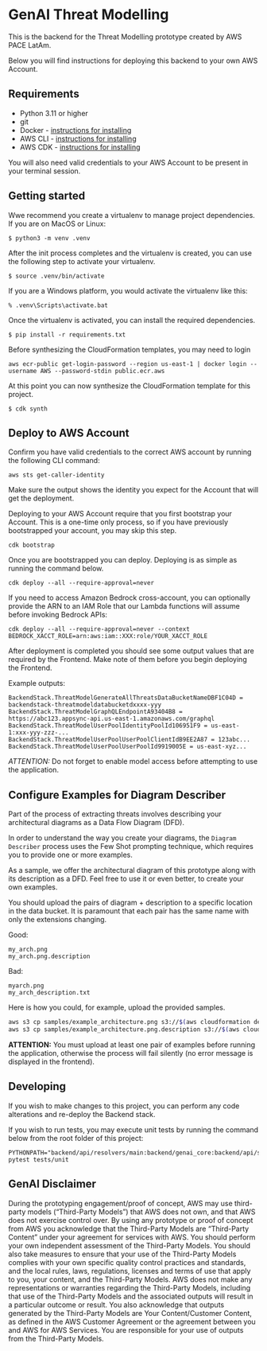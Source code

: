 
# GenAI Threat Modelling

This is the backend for the Threat Modelling prototype created by AWS PACE LatAm.

Below you will find instructions for deploying this backend to your own AWS Account.

## Requirements

- Python 3.11 or higher
- git
- Docker - [instructions for installing](https://docs.docker.com/engine/install/)
- AWS CLI - [instructions for installing](https://docs.aws.amazon.com/cli/latest/userguide/getting-started-install.html)
- AWS CDK - [instructions for installing](https://docs.aws.amazon.com/cdk/v2/guide/getting_started.html)

You will also need valid credentials to your AWS Account to be present in your terminal session.

## Getting started

Wwe recommend you create a virtualenv to manage project dependencies. If you are on MacOS or Linux:

```
$ python3 -m venv .venv
```

After the init process completes and the virtualenv is created, you can use the following
step to activate your virtualenv.

```
$ source .venv/bin/activate
```

If you are a Windows platform, you would activate the virtualenv like this:

```
% .venv\Scripts\activate.bat
```

Once the virtualenv is activated, you can install the required dependencies.

```
$ pip install -r requirements.txt
```

Before synthesizing the CloudFormation templates, you may need to login 

```
aws ecr-public get-login-password --region us-east-1 | docker login --username AWS --password-stdin public.ecr.aws
```

At this point you can now synthesize the CloudFormation template for this project.

```
$ cdk synth
```

## Deploy to AWS Account

Confirm you have valid credentials to the correct AWS account by running the following CLI command:

```
aws sts get-caller-identity
```

Make sure the output shows the identity you expect for the Account that will get the deployment.

Deploying to your AWS Account require that you first bootstrap your Account. This is a one-time only process, so if you
have previously bootstrapped your account, you may skip this step.

```
cdk bootstrap 
```

Once you are bootstrapped you can deploy. Deploying is as simple as running the command below.

```
cdk deploy --all --require-approval=never
```

If you need to access Amazon Bedrock cross-account, you can optionally provide the ARN to an IAM Role that our Lambda 
functions will assume before invoking Bedrock APIs:

```
cdk deploy --all --require-approval=never --context BEDROCK_XACCT_ROLE=arn:aws:iam::XXX:role/YOUR_XACCT_ROLE
```

After deployment is completed you should see some output values that are required by the Frontend. Make note of them
before you begin deploying the Frontend.

Example outputs:

```
BackendStack.ThreatModelGenerateAllThreatsDataBucketNameDBF1C04D = backendstack-threatmodeldatabucketdxxxx-yyy
BackendStack.ThreatModelGraphQLEndpointA93404B8 = https://abc123.appsync-api.us-east-1.amazonaws.com/graphql
BackendStack.ThreatModelUserPoolIdentityPoolId106951F9 = us-east-1:xxx-yyy-zzz-...
BackendStack.ThreatModelUserPoolUserPoolClientIdB9EE2A87 = 123abc...
BackendStack.ThreatModelUserPoolUserPoolId9919005E = us-east-xyz...
```

*ATTENTION:* Do not forget to enable model access before attempting to use the application.

## Configure Examples for Diagram Describer

Part of the process of extracting threats involves describing your architectural diagrams as a Data Flow Diagram (DFD).

In order to understand the way you create your diagrams, the `Diagram Describer` process uses the Few Shot prompting 
technique, which requires you to provide one or more examples.

As a sample, we offer the architectural diagram of this prototype along with its description as a DFD. Feel free to use
it or even better, to create your own examples.

You should upload the pairs of diagram + description to a specific location in the data bucket. It is paramount that each pair has the same name with only the extensions changing.

Good:

```
my_arch.png
my_arch.png.description
```

Bad:

```
myarch.png
my_arch_description.txt
```

Here is how you could, for example, upload the provided samples.

```bash
aws s3 cp samples/example_architecture.png s3://$(aws cloudformation describe-stacks --stack-name BackendStack --query "Stacks[0].Outputs[?ExportName=='DataBucketName'].OutputValue" --output text)/genai_core_examples/diagram_describer/
aws s3 cp samples/example_architecture.png.description s3://$(aws cloudformation describe-stacks --stack-name BackendStack --query "Stacks[0].Outputs[?ExportName=='DataBucketName'].OutputValue" --output text)/genai_core_examples/diagram_describer/
```

**ATTENTION:** You must upload at least one pair of examples before running the application, otherwise the process will 
fail silently (no error message is displayed in the frontend).

## Developing

If you wish to make changes to this project, you can perform any code alterations and re-deploy the Backend stack.

If you wish to run tests, you may execute unit tests by running the command below from the root folder of this project:

```
PYTHONPATH="backend/api/resolvers/main:backend/genai_core:backend/api/shared" pytest tests/unit
```

## GenAI Disclaimer

During the prototyping engagement/proof of concept, AWS may use third-party
models (“Third-Party Models”) that AWS does not own, and that AWS does not
exercise control over. By using any prototype or proof of concept from AWS you
acknowledge that the Third-Party Models are “Third-Party Content” under your
agreement for services with AWS. You should perform your own independent
assessment of the Third-Party Models. You should also take measures to ensure
that your use of the Third-Party Models complies with your own specific quality
control practices and standards, and the local rules, laws, regulations, licenses
and terms of use that apply to you, your content, and the Third-Party Models.
AWS does not make any representations or warranties regarding the Third-Party
Models, including that use of the Third-Party Models and the associated outputs
will result in a particular outcome or result. You also acknowledge that outputs
generated by the Third-Party Models are Your Content/Customer Content, as
defined in the AWS Customer Agreement or the agreement between you and AWS for
AWS Services. You are responsible for your use of outputs from the Third-Party
Models.